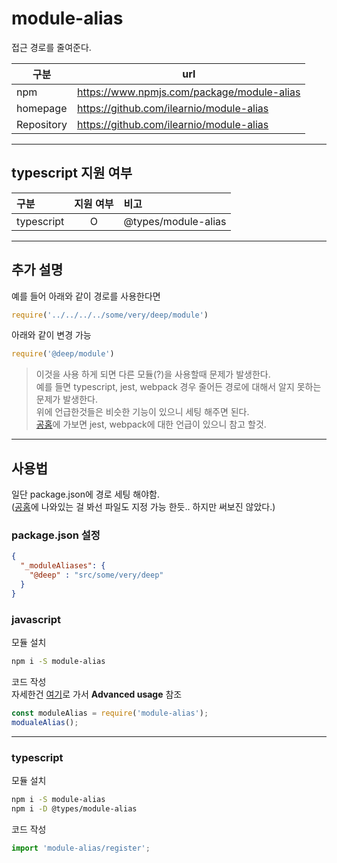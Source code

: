 # module-alias

접근 경로를 줄여준다.

|구분|url|
|---|---|
| npm | <https://www.npmjs.com/package/module-alias> |
| homepage | <https://github.com/ilearnio/module-alias> |
| Repository | <https://github.com/ilearnio/module-alias> |

---

## typescript 지원 여부

|구분|지원 여부|비고|
|:---|:---:|:---|
|typescript| O | @types/module-alias|

---

## 추가 설명

예를 들어 아래와 같이 경로를 사용한다면

``` javascript
require('../../../../some/very/deep/module')
```

아래와 같이 변경 가능

``` javascript
require('@deep/module')
```

>이것을 사용 하게 되면 다른 모듈(?)을 사용할때 문제가 발생한다.  
예를 들면 typescript, jest, webpack 경우 줄어든 경로에 대해서 알지 못하는 문제가 발생한다.  
위에 언급한것들은 비슷한 기능이 있으니 세팅 해주면 된다.  
[공홈](https://github.com/ilearnio/module-alias)에 가보면 jest, webpack에 대한 언급이 있으니 참고 할것.  

---

## 사용법

일단 package.json에 경로 세팅 해야함.  
([공홈](https://github.com/ilearnio/module-alias)에 나와있는 걸 봐선 파일도 지정 가능 한듯.. 하지만 써보진 않았다.)

### package.json 설정

``` json
{
  "_moduleAliases": {
    "@deep" : "src/some/very/deep"
  }
}
```

### javascript

모듈 설치

``` bash
npm i -S module-alias
```

코드 작성  
자세한건 [여기](https://github.com/ilearnio/module-alias)로 가서 **Advanced usage** 참조

``` javascript
const moduleAlias = require('module-alias');
modualeAlias();
```

---

### typescript

모듈 설치

``` bash
npm i -S module-alias
npm i -D @types/module-alias
```

코드 작성

``` typescript
import 'module-alias/register';
```
